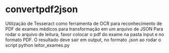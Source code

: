 # convertpdf2json
Utilização de Tesseract como ferramenta de OCR para reconhecimento de PDF de exames médicos para transformação em um arquivo de JSON
Para rodar o arquivo de leitura, favor colocar o pdf do exame na pasta input e no formato PDF.
O resultado deve sair em output, no formato .json ao rodar o script python leitor_exames.py
